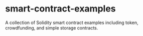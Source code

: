 # smart-contract-examples
A collection of Solidity smart contract examples including token, crowdfunding, and simple storage contracts.

